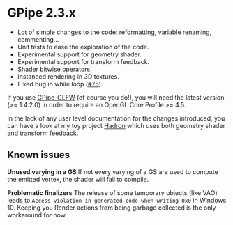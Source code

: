 # GPipe 2.3.x

- Lot of simple changes to the code: reformatting, variable renaming, commenting...
- Unit tests to ease the exploration of the code.
- Experimental support for geometry shader.
- Experimental support for transform feedback.
- Shader bitwise operators.
- Instanced rendering in 3D textures.
- Fixed bug in while loop ([#75](https://github.com/tobbebex/GPipe-Core/issues/75)).

If you use [GPipe-GLFW](https://github.com/plredmond/GPipe-GLFW) (of course you do!), you will need the latest version (>= 1.4.2.0) in order to require an OpenGL Core Profile >= 4.5.

In the lack of any user level documentation for the changes introduced,
you can have a look at my toy project [Hadron](https://github.com/Chatanga/Hadron) which uses both geometry shader and transform feedback.

## Known issues

**Unused varying in a GS** If not every varying of a GS are used to compute the emitted vertex, the shader will fail to compile.

**Problematic finalizers** The release of some temporary objects (like VAO) leads to `Access violation in generated code when writing 0x0` in Windows 10. Keeping you Render actions from being garbage collected is the only workaround for now.
